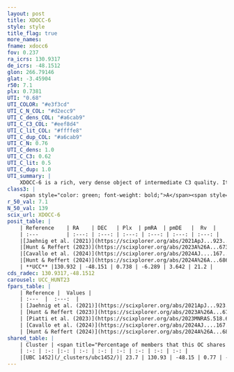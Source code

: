 ```yaml
---
layout: post
title: XDOCC-6
style: style
title_flag: true
more_names: 
fname: xdocc6
fov: 0.237
ra_icrs: 130.9317
de_icrs: -48.1512
glon: 266.79146
glat: -3.45904
r50: 7.1
plx: 0.7381
UTI: "0.68"
UTI_COLOR: "#e3f3cd"
UTI_C_N_COL: "#d2ecc9"
UTI_C_dens_COL: "#a6cab9"
UTI_C_C3_COL: "#eef8d4"
UTI_C_lit_COL: "#ffffe8"
UTI_C_dup_COL: "#a6cab9"
UTI_C_N: 0.76
UTI_C_dens: 1.0
UTI_C_C3: 0.62
UTI_C_lit: 0.5
UTI_C_dup: 1.0
UTI_summary: |
    XDOCC-6 is a rich, very dense object of intermediate C3 quality. It is moderately studied in the literature. This object shares a small percentage of members with a later reported entry.
class3: |
    <span style="color: green; font-weight: bold;">A</span><span style="color: red; font-weight: bold;">C</span>
r_50_val: 7.1
N_50_val: 139
scix_url: XDOCC-6
posit_table: |
    | Reference    | RA    | DEC   | Plx  | pmRA  | pmDE   |  Rv  |
    | :---         | :---: | :---: | :---: | :---: | :---: | :---: |
    |[Jaehnig et al. (2021)](https://scixplorer.org/abs/2021ApJ...923..129J) | 130.932 | -48.151 | 0.768 | -6.375 | 3.607 | -- |
    |[Hunt & Reffert (2023)](https://scixplorer.org/abs/2023A%26A...673A.114H) | 130.923 | -48.155 | 0.73 | -6.299 | 3.642 | -- |
    |[Cavallo et al. (2024)](https://scixplorer.org/abs/2024AJ....167...12C) | 130.974 | -48.137 | 0.738 | -- | -- | -- |
    |[Hunt & Reffert (2024)](https://scixplorer.org/abs/2024A%26A...686A..42H) | 130.923 | -48.155 | 0.73 | -6.299 | 3.642 | -- |
    | **UCC** |130.932 | -48.151 | 0.738 | -6.289 | 3.642 | 21.2 | 
cds_radec: 130.9317,-48.1512
carousel: UCC_HUNT23
fpars_table: |
    | Reference |  Values |
    | :---  |  :---:  |
    | [Jaehnig et al. (2021)](https://scixplorer.org/abs/2021ApJ...923..129J) | `Avmag=1.017, Dist=1399.13, logAge=7.928` |
    | [Hunt & Reffert (2023)](https://scixplorer.org/abs/2023A%26A...673A.114H) | `AV50=0.848, diffAV50=1.652, MOD50=10.497, logAge50=7.738` |
    | [Piatti et al. (2023)](https://scixplorer.org/abs/2023MNRAS.518.6216P) | `Log(t)=7.67, [Fe/H]=0.39, Mass=229, binar_fr=0.41` |
    | [Cavallo et al. (2024)](https://scixplorer.org/abs/2024AJ....167...12C) | `AV50=0.77, dMod50=10.51, logAge50=8.05, [Fe/H]50=0.17` |
    | [Hunt & Reffert (2024)](https://scixplorer.org/abs/2024A%26A...686A..42H) | `MassJ=264.833` |
shared_table: |
    | Cluster | <span title="Percentage of members that this OC shares with the ones listed">%</span>   | RA   | DEC   | Plx   | pmRA  | pmDE  | Rv | UTI |
    | :-: | :-: |:-: | :-: | :-: | :-: | :-: | :-: | :-: |
    |[UBC 1452](/_clusters/ubc1452/)| 23.7 | 130.93 | -48.15 | 0.77 | -6.36 | 3.66 | -- |0.0 |
---
```

